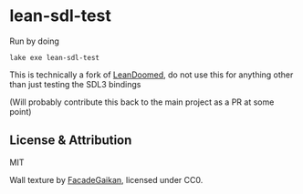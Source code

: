 # lean-sdl-test

Run by doing

``lake exe lean-sdl-test``

This is technically a fork of [LeanDoomed](https://github.com/oOo0oOo/LeanDoomed), do not use this for anything other than just testing the SDL3 bindings

(Will probably contribute this back to the main project as a PR at some point)


## License & Attribution

MIT

Wall texture by [FacadeGaikan](https://opengameart.org/node/31075), licensed under CC0.